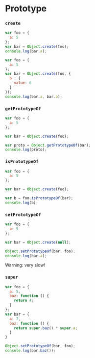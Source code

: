 # Prototype

### `create`

```js
var foo = {
  a: 5
};
var bar = Object.create(foo);
console.log(bar.a);
```

```js
var foo = {
  a: 5
};
var bar = Object.create(foo, {
  b : {
    value: 6
  }
});
console.log(bar.a, bar.b);
```

### `getPrototypeOf`

```js
var foo = {
  a: 5
};

var bar = Object.create(foo);

var proto = Object.getPrototypeOf(bar);
console.log(proto);
```

### `isPrototypeOf`

```js
var foo = {
  a: 5
};

var bar = Object.create(foo);

var b = foo.isPrototypeOf(bar);
console.log(b);
```

### `setPrototypeOf`

```js
var foo = {
  a: 5
};

var bar = Object.create(null);

Object.setPrototypeOf(bar, foo);
console.log(bar.a);
```

Warning: very slow!

### `super`

```js
var foo = {
  a: 5,
  baz: function () {
    return 4;
  }
};
var bar = {
  a: 7,
  baz: function () {
    return super.baz() * super.a;
  }
}

Object.setPrototypeOf(bar, foo);
console.log(bar.baz());
```
